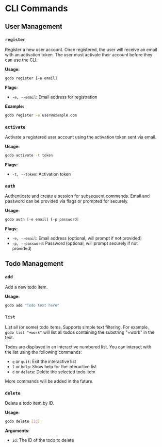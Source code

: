 # CLI Commands

## User Management

### `register`

Register a new user account. Once registered, the user will receive an email with
an activation token. The user must activate their account before they can use the
CLI.

**Usage:**

```bash
godo register [-e email]
```

**Flags:**

- `-e, --email`: Email address for registration

**Example:**

```bash
godo register -e user@example.com
```

### `activate`

Activate a registered user account using the activation token sent via email.

**Usage:**

```bash
godo activate -t token
```

**Flags:**

- `-t, --token`: Activation token

### `auth`

Authenticate and create a session for subsequent commands. Email and password
can be provided via flags or prompted for securely.

**Usage:**

```bash
godo auth [-e email] [-p password]
```

**Flags:**

- `-e, --email`: Email address (optional, will prompt if not provided)
- `-p, --password`: Password (optional, will prompt securely if not provided)

## Todo Management

### `add`

Add a new todo item.

**Usage:**

```bash
godo add "Todo text here"
```

### `list`

List all (or some) todo items. Supports simple text filtering. For example,
`godo list "+work"` will list all todos containing the substring "+work" in the
text.

Todos are displayed in an interactive numbered list. You can interact with the
list using the following commands:

- `q` or `quit`: Exit the interactive list
- `?` or `help`: Show help for the interactive list
- `d` or `delete`: Delete the selected todo item

More commands will be added in the future.

### `delete`

Delete a todo item by ID.

**Usage:**

```bash
godo delete [id]
```

**Arguments:**

- `id`: The ID of the todo to delete
